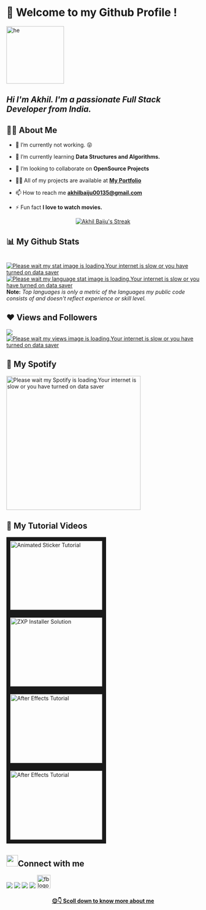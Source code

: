 # :trident: Welcome to my Github Profile !
<img src="https://i.ibb.co/7pLcTnJ/adada.gif" width="150" alt="he">

##   *Hi I'm Akhil. I'm a passionate Full Stack Developer from India.*

## 🙋‍♂️ About Me

- 🔭 I’m currently not working. :stuck_out_tongue_closed_eyes: 

- 🌱 I’m currently learning **Data Structures and Algorithms.**

- 👯 I’m looking to collaborate on **OpenSource Projects**

- 👨‍💻 All of my projects are available at **[My Portfolio](https://github.com/akhilbaiju)**

- 📫 How to reach me **akhilbaiju00135@gmail.com**

- ⚡ Fun fact **I love to watch movies.**

<p align="center">
    <a href="https://github.com/akhilbaiju/github-readme-streak-stats">
        <img title="Akhil is a legend" alt="Akhil Baiju's Streak" src="https://github-readme-streak-stats.herokuapp.com/?user=akhilbaiju&theme=black-ice&hide_border=true&stroke=0000&background=060A0CD0"/>
    </a>
</p>

## 📊 My Github Stats

  <br/>
    <a href="https://github.com/akhilbaiju/github-readme-stats"><img alt="Please wait my stat image is loading.Your internet is slow or you have turned on data saver" src="https://github-readme-stats.vercel.app/api?username=akhilbaiju&show_icons=true&count_private=true&theme=react&hide_border=true&bg_color=0D1117" /></a>
  <a href="https://github.com/akhilbaiju/github-readme-stats"><img alt="Please wait my language stat image is loading.Your internet is slow or you have turned on data saver" src="https://github-readme-stats.vercel.app/api/top-langs/?username=akhilbaiju&langs_count=8&count_private=true&layout=compact&theme=react&hide_border=true&bg_color=0D1117" /></a>
  <br/>
  <b>Note:</b> <i>Top languages is only a metric of the languages my public code consists of and doesn't reflect experience or skill level.</i>

## ❤ Views and Followers
<a href="https://github.com/akhilbaiju/github-profile-views-counter">
    <img src="https://komarev.com/ghpvc/?username=akhilbaiju">
</a>
<a href="https://github.com/akhilbaiju?tab=followers"><img src="https://img.shields.io/github/followers/akhilbaiju?label=Followers&style=social" alt="Please wait my views image is loading.Your internet is slow or you have turned on data saver"></a>

## 🎵 My Spotify
[<img src="https://now-playing-codestackr.vercel.app/api/spotify-playing" alt="Please wait my Spotify is loading.Your internet is slow or you have turned on data saver" width="350" />](https://open.spotify.com/user/amks19oqzzbzonjlnwem17ld2)



## 🎪 My Tutorial Videos

<a href="http://www.youtube.com/watch?feature=player_embedded&v=Pcu5RiQnAX4
" target="_blank"><img src="http://img.youtube.com/vi/Pcu5RiQnAX4/0.jpg" 
alt="Animated Sticker Tutorial" width="240" height="180" border="10" /></a>
<a href="http://www.youtube.com/watch?feature=player_embedded&v=MKMZL32mzhk
" target="_blank"><img src="http://img.youtube.com/vi/MKMZL32mzhk/0.jpg" 
alt="ZXP Installer Solution" width="240" height="180" border="10" /></a>
<a href="http://www.youtube.com/watch?feature=player_embedded&v=IPagz9N4J5E
" target="_blank"><img src="http://img.youtube.com/vi/IPagz9N4J5E/0.jpg" 
alt="After Effects Tutorial" width="240" height="180" border="10" /></a>
<a href="http://www.youtube.com/watch?feature=player_embedded&v=fARLsBGE2Eg
" target="_blank"><img src="http://img.youtube.com/vi/fARLsBGE2Eg/0.jpg" 
alt="After Effects Tutorial" width="240" height="180" border="10" /></a>
<br/>


## <img src="https://user-images.githubusercontent.com/1303154/88677602-1635ba80-d120-11ea-84d8-d263ba5fc3c0.gif" width="30px">Connect with me

<a href = "https://www.linkedin.com/in/akhil-baiju-906b461a9/"><img src="https://img.icons8.com/fluent/48/000000/linkedin.png"/></a>
<a href = "https://twitter.com/akhilbaiju_"><img src="https://img.icons8.com/fluent/48/000000/twitter.png"/></a>
<a href = "https://www.instagram.com/akhil.baiju_/"><img src="https://img.icons8.com/fluent/48/000000/instagram-new.png"/></a>
<a href = "https://www.youtube.com/channel/UCe5RaLkqRimYwdWss4FpH2w"><img src="https://img.icons8.com/color/48/000000/youtube-play.png"/></a>
<a href = "https://www.facebook.com/akhilbaiju007/"><img src="https://cdn.iconscout.com/icon/free/png-256/facebook-logo-2019-1597680-1350125.png" width="35" alt="fb logo"/></a> &emsp; &emsp; &emsp; &emsp; &emsp; &emsp; &emsp; &emsp;<a href="https://github.com/akhilbaiju/github-profile-views-counter">
   

<h4 align="center"> 😌👇 Scoll down to know more about me</h4>
